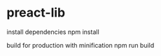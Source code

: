 # preact-lib

install dependencies
npm install

build for production with minification
npm run build
